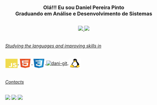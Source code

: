 <h3 align="center">  Olá!!! Eu sou Daniel Pereira Pinto<br>
Graduando em Análise e Desenvolvimento de Sistemas</h3>

 ##
<div align="center">
  <a href="https://github.com/DanielPereiraPinto">
  <img height="180em" src="https://github-readme-stats.vercel.app/api?username=DanielPereiraPinto&show_icons=true&theme=dracula&include_all_commits=true&count_private=true"/>
  <img height="180em" src="https://github-readme-stats.vercel.app/api/top-langs/?username=DanielPereiraPinto&layout=compact&langs_count=7&theme=dracula"/>
</div>
  
 
 <div style="display: inline_block"><br>
  <h6> Studying the languages and improving skills in </h6>
  <img align="center" alt="Rafa-Js" height="30" width="40" src="https://raw.githubusercontent.com/devicons/devicon/master/icons/javascript/javascript-plain.svg">
  <img align="center" alt="Rafa-HTML" height="30" width="40" src="https://raw.githubusercontent.com/devicons/devicon/master/icons/html5/html5-original.svg">
  <img align="center" alt="Rafa-CSS" height="30" width="40" src="https://raw.githubusercontent.com/devicons/devicon/master/icons/css3/css3-original.svg">
  <img align="center" alt="dani-git" height="30" width="40" src="https://www.vectorlogo.zone/logos/git-scm/git-scm-icon.svg"/>
  <img align="center" alt="dani-linux" height="30" width="40" src="https://raw.githubusercontent.com/devicons/devicon/master/icons/linux/linux-original.svg"/> 
</div><br>
  
<div> 
 <h6> Contacts </h6>
  <a href="https://www.linkedin.com/in/daniel-pereira-3b7007183/" target="_blank"><img src="https://img.shields.io/badge/-LinkedIn-%230077B5?style=for-the-badge&logo=linkedin&logoColor=white" target="_blank"></a> 
  <a href="https://www.instagram.com/daniel.2p/" target="_blank"><img src="https://img.shields.io/badge/-Instagram-%23E4405F?style=for-the-badge&logo=instagram&logoColor=white" target="_blank"></a>
  <a href = "mailto:danielpp.webdev@gmail.com"><img src="https://img.shields.io/badge/-Gmail-%23333?style=for-the-badge&logo=gmail&logoColor=white" target="_blank"></a>
</div>
